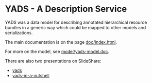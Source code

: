 # YADS - A Description Service

YADS was a data model for describing annotated hierarchical resource bundles in a generic way which could be mapped to other models and serializations.

The main documentation is on the page [doc/index.html](doc/index.html).

For more on the model, see [model/yads-model.doc](model/yads-model.doc).

There are also two presentations on SlideShare:

* [yads](https://www.slideshare.net/tonyh/yads)
* [yads-in-a-nutshell](https://www.slideshare.net/tonyh/yads-in-a-nutshell)

